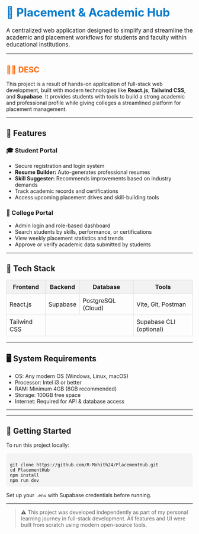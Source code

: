 <h1 style="font-size: 2.2em; color: #007acc;">📘 Placement & Academic Hub</h1>
<p style="font-size: 1.1em;">
A centralized web application designed to simplify and streamline the academic and placement workflows for students and faculty within educational institutions.
</p>

<hr>

<h2 style="color: #ff6600;">👨‍💻 DESC</h2>
<p>
This project is a result of hands-on application of full-stack web development, built with modern technologies like 
<strong>React.js</strong>, <strong>Tailwind CSS</strong>, and <strong>Supabase</strong>. It provides students with tools to build a strong academic and professional profile while giving colleges a streamlined platform for placement management.
</p>

<hr>

<h2>🧩 Features</h2>

<h3>🎓 Student Portal</h3>
<ul>
  <li>Secure registration and login system</li>
  <li><strong>Resume Builder:</strong> Auto-generates professional resumes</li>
  <li><strong>Skill Suggester:</strong> Recommends improvements based on industry demands</li>
  <li>Track academic records and certifications</li>
  <li>Access upcoming placement drives and skill-building tools</li>
</ul>

<h3>🏫 College Portal</h3>
<ul>
  <li>Admin login and role-based dashboard</li>
  <li>Search students by skills, performance, or certifications</li>
  <li>View weekly placement statistics and trends</li>
  <li>Approve or verify academic data submitted by students</li>
</ul>

<hr>

<h2>🔧 Tech Stack</h2>

<table style="width: 100%; border-collapse: collapse;">
  <thead>
    <tr style="background-color: #f2f2f2;">
      <th style="padding: 8px; border: 1px solid #ddd;">Frontend</th>
      <th style="padding: 8px; border: 1px solid #ddd;">Backend</th>
      <th style="padding: 8px; border: 1px solid #ddd;">Database</th>
      <th style="padding: 8px; border: 1px solid #ddd;">Tools</th>
    </tr>
  </thead>
  <tbody>
    <tr>
      <td style="padding: 8px; border: 1px solid #ddd;">React.js</td>
      <td style="padding: 8px; border: 1px solid #ddd;">Supabase</td>
      <td style="padding: 8px; border: 1px solid #ddd;">PostgreSQL (Cloud)</td>
      <td style="padding: 8px; border: 1px solid #ddd;">Vite, Git, Postman</td>
    </tr>
    <tr>
      <td style="padding: 8px; border: 1px solid #ddd;">Tailwind CSS</td>
      <td style="padding: 8px; border: 1px solid #ddd;" colspan="2"></td>
      <td style="padding: 8px; border: 1px solid #ddd;">Supabase CLI (optional)</td>
    </tr>
  </tbody>
</table>

<hr>

<h2>🖥️ System Requirements</h2>
<ul>
  <li>OS: Any modern OS (Windows, Linux, macOS)</li>
  <li>Processor: Intel i3 or better</li>
  <li>RAM: Minimum 4GB (8GB recommended)</li>
  <li>Storage: 100GB free space</li>
  <li>Internet: Required for API & database access</li>
</ul>

<hr>

<hr>

<h2>🏁 Getting Started</h2>

<p>To run this project locally:</p>
<pre style="background: #f4f4f4; padding: 10px; border-radius: 5px;"><code>
git clone https://github.com/R-Mohith24/PlacementHub.git
cd PlacementHub
npm install
npm run dev
</code></pre>

<p>Set up your <code>.env</code> with Supabase credentials before running.</p>


<hr>

<blockquote>
  ⚠️ This project was developed independently as part of my personal learning journey in full-stack development. All features and UI were built from scratch using modern open-source tools.
</blockquote>
